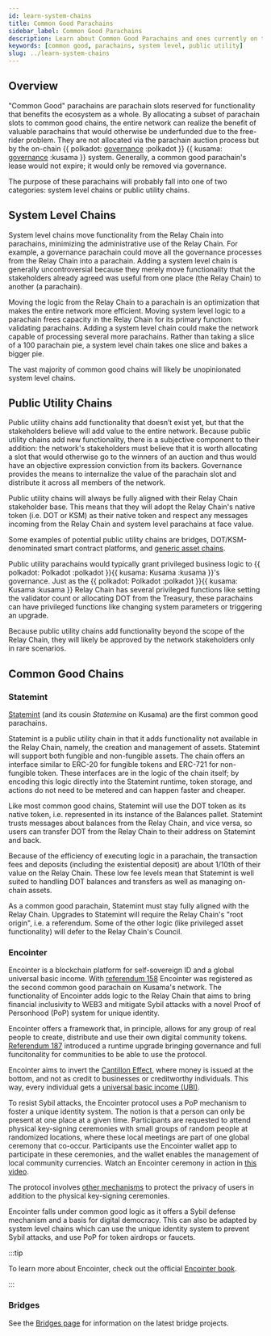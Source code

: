 ```yaml
---
id: learn-system-chains
title: Common Good Parachains
sidebar_label: Common Good Parachains
description: Learn about Common Good Parachains and ones currently on the network.
keywords: [common good, parachains, system level, public utility]
slug: ../learn-system-chains
---
```


## Overview

"Common Good" parachains are parachain slots reserved for functionality that benefits the ecosystem
as a whole. By allocating a subset of parachain slots to common good chains, the entire network can
realize the benefit of valuable parachains that would otherwise be underfunded due to the free-rider
problem. They are not allocated via the parachain auction process but by the on-chain
{{ polkadot: [governance](learn-governance.md) :polkadot }}
{{ kusama: [governance](learn-governance.md) :kusama }} system. Generally, a common good parachain's
lease would not expire; it would only be removed via governance.

The purpose of these parachains will probably fall into one of two categories: system level chains
or public utility chains.

## System Level Chains

System level chains move functionality from the Relay Chain into parachains, minimizing the
administrative use of the Relay Chain. For example, a governance parachain could move all the
governance processes from the Relay Chain into a parachain. Adding a system level chain is generally
uncontroversial because they merely move functionality that the stakeholders already agreed was
useful from one place (the Relay Chain) to another (a parachain).

Moving the logic from the Relay Chain to a parachain is an optimization that makes the entire
network more efficient. Moving system level logic to a parachain frees capacity in the Relay Chain
for its primary function: validating parachains. Adding a system level chain could make the network
capable of processing several more parachains. Rather than taking a slice of a 100 parachain pie, a
system level chain takes one slice and bakes a bigger pie.

The vast majority of common good chains will likely be unopinionated system level chains.

## Public Utility Chains

Public utility chains add functionality that doesn’t exist yet, but that the stakeholders believe
will add value to the entire network. Because public utility chains add new functionality, there is
a subjective component to their addition: the network's stakeholders must believe that it is worth
allocating a slot that would otherwise go to the winners of an auction and thus would have an
objective expression conviction from its backers. Governance provides the means to internalize the
value of the parachain slot and distribute it across all members of the network.

Public utility chains will always be fully aligned with their Relay Chain stakeholder base. This
means that they will adopt the Relay Chain's native token (i.e. DOT or KSM) as their native token
and respect any messages incoming from the Relay Chain and system level parachains at face value.

Some examples of potential public utility chains are bridges, DOT/KSM-denominated smart contract
platforms, and [generic asset chains](#statemint).

Public utility parachains would typically grant privileged business logic to
{{ polkadot: Polkadot :polkadot }}{{ kusama: Kusama :kusama }}'s governance. Just as the
{{ polkadot: Polkadot :polkadot }}{{ kusama: Kusama :kusama }} Relay Chain has several privileged
functions like setting the validator count or allocating DOT from the Treasury, these parachains can
have privileged functions like changing system parameters or triggering an upgrade.

Because public utility chains add functionality beyond the scope of the Relay Chain, they will
likely be approved by the network stakeholders only in rare scenarios.

## Common Good Chains

### Statemint

[Statemint](https://github.com/paritytech/cumulus#statemint-) (and its cousin _Statemine_ on Kusama)
are the first common good parachains.

Statemint is a public utility chain in that it adds functionality not available in the Relay Chain,
namely, the creation and management of assets. Statemint will support both fungible and non-fungible
assets. The chain offers an interface similar to ERC-20 for fungible tokens and ERC-721 for
non-fungible token. These interfaces are in the logic of the chain itself; by encoding this logic
directly into the Statemint runtime, token storage, and actions do not need to be metered and can
happen faster and cheaper.

Like most common good chains, Statemint will use the DOT token as its native token, i.e. represented
in its instance of the Balances pallet. Statemint trusts messages about balances from the Relay
Chain, and vice versa, so users can transfer DOT from the Relay Chain to their address on Statemint
and back.

Because of the efficiency of executing logic in a parachain, the transaction fees and deposits
(including the existential deposit) are about 1/10th of their value on the Relay Chain. These low
fee levels mean that Statemint is well suited to handling DOT balances and transfers as well as
managing on-chain assets.

As a common good parachain, Statemint must stay fully aligned with the Relay Chain. Upgrades to
Statemint will require the Relay Chain's "root origin", i.e. a referendum. Some of the other logic
(like privileged asset functionality) will defer to the Relay Chain's Council.

### Encointer

Encointer is a blockchain platform for self-sovereign ID and a global universal basic income. With
[referendum 158](https://kusama.polkassembly.io/referendum/158) Encointer was registered as the
second common good parachain on Kusama's network. The functionality of Encointer adds logic to the
Relay Chain that aims to bring financial inclusivity to WEB3 and mitigate Sybil attacks with a novel
Proof of Personhood (PoP) system for unique identity.

Encointer offers a framework that, in principle, allows for any group of real people to create,
distribute and use their own digital community tokens.
[Referendum 187](https://kusama.polkassembly.io/referendum/187) introduced a runtime upgrade
bringing governance and full funcitonality for communities to be able to use the protocol.

Encointer aims to invert the
[Cantillon Effect](https://www.newworldencyclopedia.org/entry/Richard_Cantillon), where money is
issued at the bottom, and not as credit to businesses or creditworthy individuals. This way, every
individual gets a [universal basic income (UBI)](https://book.encointer.org/economics-ubi.html).

To resist Sybil attacks, the Encointer protocol uses a PoP mechanism to foster a unique identity
system. The notion is that a person can only be present at one place at a given time. Participants
are requested to attend physical key-signing ceremonies with small groups of random people at
randomized locations, where these local meetings are part of one global ceremony that co-occur.
Participants use the Encointer wallet app to participate in these ceremonies, and the wallet enables
the management of local community currencies. Watch an Encointer ceremony in action in
[this video](https://www.youtube.com/watch?v=tcgpCCYBqko).

The protocol involves [other mechanisms](https://book.encointer.org/ssi.html#privacy-considerations)
to protect the privacy of users in addition to the physical key-signing ceremonies.

Encointer falls under common good logic as it offers a Sybil defense mechanism and a basis for
digital democracy. This can also be adapted by system level chains which can use the unique identity
system to prevent Sybil attacks, and use PoP for token airdrops or faucets.

:::tip

To learn more about Encointer, check out the official
[Encointer book](https://book.encointer.org/introduction.html).

:::

### Bridges

See the [Bridges page](learn-bridges.md) for information on the latest bridge projects.

